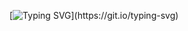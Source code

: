 [![Typing SVG](https://readme-typing-svg.demolab.com/?lines=Seja+Bem+Vindo(a)!;Olá,+meu+nome+é+Jackson+Veloso!;Estudo+Ciência+da+Computação.)](https://git.io/typing-svg)
